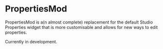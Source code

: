 # PropertiesMod

PropertiesMod is a(n almost complete) replacement for the default Studio Properties widget that is more customisable and allows for new ways to edit properties.

Currently in development.
